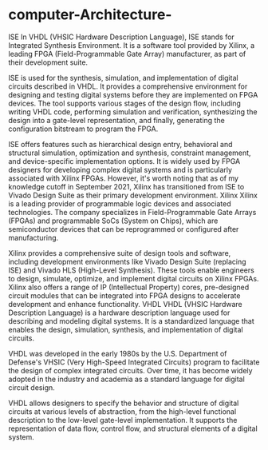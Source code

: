 # computer-Architecture-
ISE
In VHDL (VHSIC Hardware Description Language), ISE stands for Integrated Synthesis Environment. It is a software tool provided by Xilinx, a leading FPGA (Field-Programmable Gate Array) manufacturer, as part of their development suite.

ISE is used for the synthesis, simulation, and implementation of digital circuits described in VHDL. It provides a comprehensive environment for designing and testing digital systems before they are implemented on FPGA devices. The tool supports various stages of the design flow, including writing VHDL code, performing simulation and verification, synthesizing the design into a gate-level representation, and finally, generating the configuration bitstream to program the FPGA.

ISE offers features such as hierarchical design entry, behavioral and structural simulation, optimization and synthesis, constraint management, and device-specific implementation options. It is widely used by FPGA designers for developing complex digital systems and is particularly associated with Xilinx FPGAs. However, it's worth noting that as of my knowledge cutoff in September 2021, Xilinx has transitioned from ISE to Vivado Design Suite as their primary development environment.
Xilinx
Xilinx is a leading provider of programmable logic devices and associated technologies. The company specializes in Field-Programmable Gate Arrays (FPGAs) and programmable SoCs (System on Chips), which are semiconductor devices that can be reprogrammed or configured after manufacturing.

Xilinx provides a comprehensive suite of design tools and software, including development environments like Vivado Design Suite (replacing ISE) and Vivado HLS (High-Level Synthesis). These tools enable engineers to design, simulate, optimize, and implement digital circuits on Xilinx FPGAs. Xilinx also offers a range of IP (Intellectual Property) cores, pre-designed circuit modules that can be integrated into FPGA designs to accelerate development and enhance functionality.
VHDL
VHDL (VHSIC Hardware Description Language) is a hardware description language used for describing and modeling digital systems. It is a standardized language that enables the design, simulation, synthesis, and implementation of digital circuits.

VHDL was developed in the early 1980s by the U.S. Department of Defense's VHSIC (Very High-Speed Integrated Circuits) program to facilitate the design of complex integrated circuits. Over time, it has become widely adopted in the industry and academia as a standard language for digital circuit design.

VHDL allows designers to specify the behavior and structure of digital circuits at various levels of abstraction, from the high-level functional description to the low-level gate-level implementation. It supports the representation of data flow, control flow, and structural elements of a digital system.
